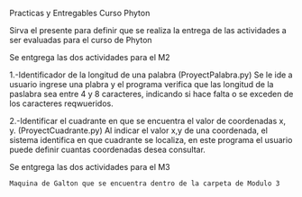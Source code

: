 Practicas y Entregables Curso Phyton

Sirva el presente para definir que se realiza la entrega de las actividades a ser evaluadas para el curso de Phyton

Se entgrega las dos actividades para el M2

1.-Identificador de la longitud de una palabra (ProyectPalabra.py)
    Se le ide a usuario ingrese una plabra y el programa verifica que las longitud de la paslabra sea entre 4 y 8 caracteres, indicando si hace falta o se exceden de los caracteres reqwueridos.

2.-Identificar el cuadrante en que se encuentra el valor de coordenadas x, y.  (ProyectCuadrante.py)
    Al indicar el valor x,y de una coordenada, el sistema identifica en que cuadrante se localiza, en este programa el usuario puede definir cuantas coordenadas desea consultar.

Se entgrega las dos actividades para el M3

    Maquina de Galton que se encuentra dentro de la carpeta de Modulo 3
